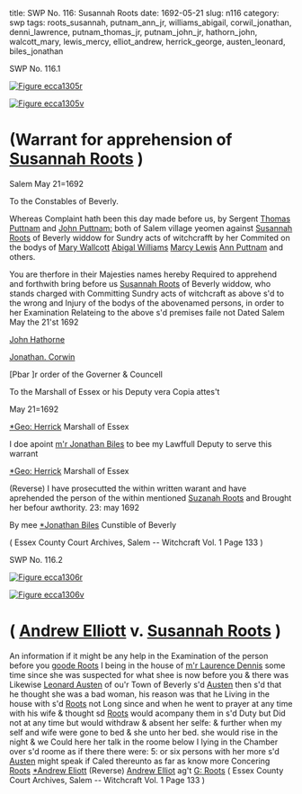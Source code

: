 title: SWP No. 116: Susannah Roots
date: 1692-05-21
slug: n116
category: swp
tags: roots_susannah, putnam_ann_jr, williams_abigail, corwil_jonathan, denni_lawrence, putnam_thomas_jr, putnam_john_jr, hathorn_john, walcott_mary, lewis_mercy, elliot_andrew, herrick_george, austen_leonard, biles_jonathan




<div markdown class="doc" id="n116.1">

<div class="doc_id">SWP No. 116.1</div>


<span markdown class="figure">[![Figure ecca1305r](archives/ecca/thumb/ecca1305r.jpg)](archives/ecca/large/ecca1305r.jpg)</span>

<span markdown class="figure">[![Figure ecca1305v](archives/ecca/thumb/ecca1305v.jpg)](archives/ecca/large/ecca1305v.jpg)</span>

# (Warrant for apprehension of [Susannah Roots](/tag/roots_susannah.html) )

Salem May 21=1692 

To the Constables of Beverly. 

Whereas Complaint hath been this day made before us, by Sergent [Thomas Puttnam](/tag/putnam_thomas_jr.html) and [John Puttnam:](/tag/putnam_john_jr.html) both of Salem village yeomen against [Susannah Roots](/tag/roots_susannah.html) of Beverly widdow for Sundry acts of witchcrafft by her Commited on the bodys of [Mary Wallcott](/tag/walcott_mary.html) [Abigal Williams](/tag/williams_abigail.html) [Marcy Lewis](/tag/lewis_mercy.html) [Ann Puttnam](/tag/putnam_ann_jr.html) and others.

You are therfore in their Majesties names hereby Required to apprehend and forthwith bring before us [Susannah Roots](/tag/roots_susannah.html) of Beverly widdow, who stands charged with Committing Sundry acts of witchcraft as above s'd to the wrong and Injury of the bodys of the abovenamed persons, in order to her Examination Relateing to the above s'd premises faile not Dated Salem May the 21'st 1692

[John Hathorne](/tag/hathorn_john.html)

[Jonathan. Corwin](/tag/corwil_jonathan.html)

[Pbar ]r order of the Governer & Councell 

To the Marshall of Essex or his Deputy vera Copia attes't 

May 21=1692

[*Geo: Herrick](/tag/herrick_george.html) Marshall of Essex

I doe apoint [m'r Jonathan Biles](/tag/biles_jonathan.html) to bee my Lawffull Deputy to serve this warrant

[*Geo: Herrick](/tag/herrick_george.html) Marshall of Essex

(Reverse) I have prosecutted the within written warant and have aprehended the person of the within mentioned [Suzanah Roots](/tag/roots_susannah.html) and Brought her befour awthority. 23: may 1692

By mee [*Jonathan Biles](/tag/biles_jonathan.html) Cunstible of Beverly

( Essex County Court Archives, Salem -- Witchcraft Vol. 1 Page 133 )


</div>



<div markdown class="doc" id="n116.2">

<div class="doc_id">SWP No. 116.2</div>


<span markdown class="figure">[![Figure ecca1306r](archives/ecca/thumb/ecca1306r.jpg)](archives/ecca/large/ecca1306r.jpg)</span>

<span markdown class="figure">[![Figure ecca1306v](archives/ecca/thumb/ecca1306v.jpg)](archives/ecca/large/ecca1306v.jpg)</span>

# ( [Andrew Elliott](/tag/elliot_andrew.html) v. [Susannah Roots](/tag/roots_susannah.html) )

An information if it might be any help in the Examination of the person before you [goode Roots](/tag/roots_susannah.html) I being in the house of [m'r Laurence Dennis](/tag/denni_lawrence.html) some time since she was suspected for what shee is now before you & there was Likewise [Leonard Austen](/tag/austen_leonard.html) of ou'r Town of Beverly s'd [Austen](/tag/austen_leonard.html) then s'd that he thought she was a bad woman, his reason was that he Living in the house with s'd [Roots](/tag/roots_susannah.html) not Long since and when he went to prayer at any time with his wife & thought sd [Roots](/tag/roots_susannah.html) would acompany them in s'd Duty but Did not at any time but would withdraw & absent her selfe: & further when my self and wife were gone to bed & she unto her bed. she would rise in the night & we Could here her talk in the roome below I lying in the Chamber over s'd roome as if there there were: 5: or six persons with her more s'd [Austen](/tag/austen_leonard.html) might speak if Caled thereunto as far as know more Concering [Roots](/tag/roots_susannah.html)
[*Andrew Eliott](/tag/elliot_andrew.html) (Reverse)  [Andrew Elliot](/tag/elliot_andrew.html) ag't [G: Roots](/tag/roots_susannah.html) ( Essex County Court Archives, Salem -- Witchcraft Vol. 1 Page 133 )

</div>

